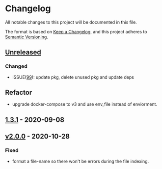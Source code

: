 # Changelog

All notable changes to this project will be documented in this file.

The format is based on [Keep a Changelog](https://keepachangelog.com/en/1.0.0/),
and this project adheres to [Semantic Versioning](https://semver.org/spec/v2.0.0.html).

## [Unreleased]
### Changed
- ISSUE([99](https://github.com/meateam/drive-project/issues/99)): update pkg, delete unused pkg and update deps

## Refactor

- upgrade docker-compose to v3 and use env_file instead of enviorment.

## [1.3.1] - 2020-09-08

## [v2.0.0] - 2020-10-28

### Fixed

- format a file-name so there won't be errors during the file indexing.

[unreleased]: https://github.com/meateam/search-service/compare/v1.3.1...HEAD
[1.3.1]: https://github.com/meateam/search-service/compare/v1.3...v1.3.1
[v2.0.0]: https://github.com/meateam/search-service/compare/v1.3.1...v2.0.0
